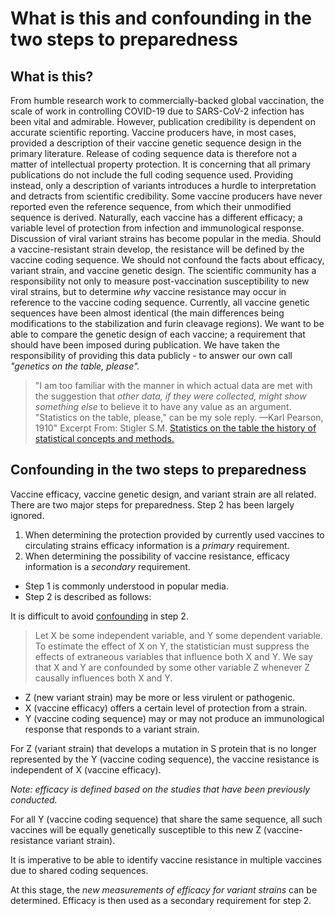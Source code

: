 # What is this and confounding in the two steps to preparedness 

## What is this?

From humble research work to commercially-backed global vaccination, the scale of work in controlling COVID-19 due to SARS-CoV-2 infection has been vital and admirable. 
However, publication credibility is dependent on accurate scientific reporting. 
Vaccine producers have, in most cases, provided a description of their vaccine genetic sequence design in the primary literature. 
Release of coding sequence data is therefore not a matter of intellectual property protection.
It is concerning that all primary publications do not include the full coding sequence used.
Providing instead, only a description of variants introduces a hurdle to interpretation and detracts from scientific credibility. 
Some vaccine producers have never reported even the reference sequence, from which their unmodified sequence is derived. 
Naturally, each vaccine has a different efficacy; a variable level of protection from infection and immunological response.
Discussion of viral variant strains has become popular in the media. 
Should a vaccine-resistant strain develop, the resistance will be defined by the vaccine coding sequence.
We should not confound the facts about efficacy, variant strain, and vaccine genetic design.
The scientific community has a responsibility not only to measure post-vaccination susceptibility to new viral strains, but to determine _why_ vaccine resistance may occur in reference to the vaccine coding sequence.
Currently, all vaccine genetic sequences have been almost identical (the main differences being modifications to the stabilization and furin cleavage regions). 
We want to be able to compare the genetic design of each vaccine; a requirement that should have been imposed during publication.
We have taken the responsibility of providing this data publicly - 
to answer our own call _"genetics on the table, please"._
> "I am too familiar with the manner in which actual data are met with the suggestion that _other data, if they were collected, might show something else_ to believe it to have any value as an argument. "Statistics on the table, please," can be my sole reply. —Karl Pearson, 1910" Excerpt From: Stigler S.M. [Statistics on the table the history of statistical concepts and methods.](https://www.bookdepository.com/Statistics-on-the-Table/9780674009790)

## Confounding in the two steps to preparedness 

Vaccine efficacy, vaccine genetic design, and variant strain are all related.
There are two major steps for preparedness.
Step 2 has been largely ignored.

1. When determining the protection provided by currently used vaccines
to circulating strains efficacy information is a _primary_ requirement.
2. When determining the possibility of vaccine resistance,
efficacy information is a _secondary_ requirement.

* Step 1 is commonly understood in popular media.
* Step 2 is described as follows:

It is difficult to avoid [confounding](https://en.wikipedia.org/wiki/Confounding) in step 2.
> Let X be some independent variable, and Y some dependent variable. To estimate the effect of X on Y, the statistician must suppress the effects of extraneous variables that influence both X and Y. We say that X and Y are confounded by some other variable Z whenever Z causally influences both X and Y.

* Z (new variant strain) may be more or less virulent or pathogenic.
* X (vaccine efficacy) offers a certain level of protection from a strain.
* Y (vaccine coding sequence) may or may not produce an immunological response that responds to a variant strain.

For Z (variant strain) that develops a mutation in S protein that is no longer represented by the Y (vaccine coding sequence), the vaccine resistance is independent of X (vaccine efficacy).

_Note: efficacy is defined based on the studies that have been previously conducted._

For all Y (vaccine coding sequence) that share the same sequence, all such vaccines will be equally genetically susceptible to this new Z (vaccine-resistance variant strain).

It is imperative to be able to identify vaccine resistance in multiple vaccines due to shared coding sequences.

At this stage, the _new measurements of efficacy for variant strains_ can be determined.
Efficacy is then used as a secondary requirement for step 2.
